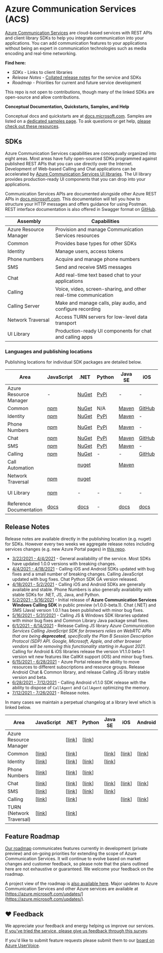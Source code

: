 # Azure Communication Services (ACS)
[Azure Communication Services](https://docs.microsoft.com/azure/communication-services/overview) are cloud-based services with REST APIs and client library SDKs to help you integrate communication into your applications. You can add communication features to your applications without being an expert in communication technologies such as media encoding and real-time networking. 

**Find here:**
- *SDKs* - Links to client libraries
- *Release Notes* - [Collated release notes](https://github.com/Azure/Communication/tree/master/releasenotes) for the service and SDKs
- *Roadmap* - Priorities for current and future service development

This repo is not open to contributions, though many of the linked SDKs are open-source and allow contributions.

**Conceptual Documentation, Quickstarts, Samples, and Help**

Conceptual docs and quickstarts are at [docs.microsoft.com](https://docs.microsoft.com/azure/communication-services/overview). Samples are listed on a [dedicated samples page](https://docs.microsoft.com/azure/communication-services/samples/overview). To ask questions or get help, [please check out these resources](https://docs.microsoft.com/azure/communication-services/support).

## SDKs
Azure Communication Services capabilities are conceptually organized into eight areas. Most areas have fully open-sourced SDKs programmed against published REST APIs that you can use directly over the Internet. Development of Web-based Calling and Chat applications can be accelerated by [Azure Communication Services UI libraries](https://azure.github.io/communication-ui-library). The UI library provides production-ready UI components that you can drop into your applications.

Communication Services APIs are documented alongside other Azure REST APIs in [docs.microsoft.com](https://docs.microsoft.com/rest/api/communication/). This documentation will tell you how to structure your HTTP messages and offers guidance for using Postman. REST interface documentation is also offered in Swagger format on [GitHub](https://github.com/Azure/azure-rest-api-specs).

| Assembly               | Capabilities                                                    |
|------------------------|-----------------------------------------------------------------|
| Azure Resource Manager | Provision and manage Communication Services resources           |
| Common                 | Provides base types for other SDKs                              |
| Identity               | Manage users, access tokens                                     |
| Phone numbers          | Acquire and manage phone numbers                                |
| SMS                    | Send and receive SMS messages                                   |
| Chat                   | Add real-time text based chat to your applications              |
| Calling                | Voice, video, screen-sharing, and other real-time communication |
| Calling Server         | Make and manage calls, play audio, and configure recording      |
| Network Traversal      | Access TURN servers for low-level data transport                |
| UI Library             | Production-ready UI components for chat and calling apps        |

### Languages and publishing locations

Publishing locations for individual SDK packages are detailed below.

| Area | JavaScript | .NET | Python | Java SE | iOS | Android | Other|
| -------------- | ---------- | ---- | ------ | ---- | -------------- | -------------- | ------------------------------ |
| Azure Resource Manager | - | [NuGet](https://www.nuget.org/packages/Azure.ResourceManager.Communication)| [PyPi](https://pypi.org/project/azure-mgmt-communication/)|-| -| -| [Go via GitHub](https://github.com/Azure/azure-sdk-for-go/releases/tag/v46.3.0) |
| Common | [npm](https://www.npmjs.com/package/@azure/communication-common) | [NuGet](https://www.nuget.org/packages/Azure.Communication.Common/)| N/A| [Maven](https://search.maven.org/search?q=a:azure-communication-common) | [GitHub](https://github.com/Azure/azure-sdk-for-ios/releases)| [Maven](https://search.maven.org/artifact/com.azure.android/azure-communication-common) | -|
| Identity | [npm](https://www.npmjs.com/package/@azure/communication-identity) | [NuGet](https://www.nuget.org/packages/Azure.Communication.Identity)| [PyPi](https://pypi.org/project/azure-communication-identity/)| [Maven](https://search.maven.org/search?q=a:azure-communication-identity) | -| -| -|
| Phone Numbers | [npm](https://www.npmjs.com/package/@azure/communication-phone-numbers) | [NuGet](https://www.nuget.org/packages/Azure.Communication.PhoneNumbers)| [PyPi](https://pypi.org/project/azure-communication-phonenumbers/)| [Maven](https://search.maven.org/search?q=a:azure-communication-phonenumbers) | -| -| -|
| Chat | [npm](https://www.npmjs.com/package/@azure/communication-chat)| [NuGet](https://www.nuget.org/packages/Azure.Communication.Chat) | [PyPi](https://pypi.org/project/azure-communication-chat/) | [Maven](https://search.maven.org/search?q=a:azure-communication-chat) | [GitHub](https://github.com/Azure/azure-sdk-for-ios/releases)| [Maven](https://search.maven.org/search?q=a:azure-communication-chat) | -|
| SMS| [npm](https://www.npmjs.com/package/@azure/communication-sms) | [NuGet](https://www.nuget.org/packages/Azure.Communication.Sms)| [PyPi](https://pypi.org/project/azure-communication-sms/) | [Maven](https://search.maven.org/artifact/com.azure/azure-communication-sms) | -| -| -|
| Calling| [npm](https://www.npmjs.com/package/@azure/communication-calling) | [NuGet](https://www.nuget.org/packages/Azure.Communication.Calling) | -| - | [GitHub](https://github.com/Azure/Communication/releases) | [Maven](https://search.maven.org/artifact/com.azure.android/azure-communication-calling/)| -|
|Call Automation||[nuget](https://www.nuget.org/packages/Azure.Communication.CallingServer/)||[Maven](https://search.maven.org/artifact/com.azure/azure-communication-callingserver)
|Network Traversal| [npm](https://www.npmjs.com/package/@azure/communication-network-traversal)|[nuget](https://www.nuget.org/packages/Azure.Communication.NetworkTraversal/)
| UI Library| [npm](https://www.npmjs.com/package/@azure/communication-react) | - | - | - | - | - | [GitHub](https://github.com/Azure/communication-ui-library), [Storybook](https://azure.github.io/communication-ui-library/?path=/story/overview--page) |
| Reference Documentation | [docs](https://azure.github.io/azure-sdk-for-js/communication.html) | [docs](https://azure.github.io/azure-sdk-for-net/communication.html)| -| [docs](http://azure.github.io/azure-sdk-for-java/communication.html) | [docs](/objectivec/communication-services/calling/)| [docs](/java/api/com.azure.android.communication.calling)| -|



## Release Notes 
Release notes are available directly in the publishing location (e.g. nuget) for SDKs. However every two weeks we aggregate release notes including services changes (e.g. new Azure Portal pages) in [this repo](https://github.com/Azure/Communication/tree/master/releasenotes).

 - [3/22/2021 - 4/4/2021](/releasenotes/2021-March-30.md) -  General availability of the service. Most SDKs have updated 1.0.0 versions with breaking changes.
 - [4/4/2021 - 4/18/2021](/releasenotes/2021-April-18.md) - Calling iOS and Android SDKs updated with bug fixes and a small number of breaking changes. Calling JavaScript updated with bug fixes. Chat Python SDK GA version released.
 - [4/18/2021 - 5/2/2021](/releasenotes/2021-May-2.md) - Calling iOS and Android SDKs are generally available and stable. Phone Numbers is also generally availability with stable SDKs for .NET, JS, Java, and Python.
 - [5/2/2021 - 5/16/2021](/releasenotes/2021-May-16.md) - Initial release of **Azure Communication Services Windows Calling SDK** in public preview (v1.0.0-beta.1). Chat (.NET) and SMS (Java) version 1.0.1 has been published with minor bug fixes. 
 - [5/16/2021 - 5/31/2021](/releasenotes/2021-May-30.md) - Calling JS & Windows SDK libraries updated with minor bug fixes and Common Library Java package small fixes.
 - [6/1/2021 - 6/14/2021](/releasenotes/2021-June-14.md) - Release Calling JS library *Azure Communication Services Calling JavaScript SDK for browsers relies on WebRTC APIs that are being **deprecated**, specifically the Plan B Session Description Protocol (SDP) API. Google, Microsoft, Apple, and other browser vendors will be removing this functionality starting in August 2021.* Calling for Android & iOS libraries release the version V1.1.0 beta-1 version wit new features like CallKit support (iOS) and minor bug fixes.
 - [6/15/2021 - 6/28/2021](/releasenotes/2021-June-28.md) - Azure Portal release the ability to move resources to different subscriptions and resource groups. Release Android Chat & Common library, and release Calling JS library stable version and beta. 
 - [6/28/2021 - 7/12/2021](/releasenotes/2021-July-12.md) - Calling Android v1.1.0 SDK release with the ability to dispose of `CallAgent` and `CallAgent` optimizing the memory.
 - [7/12/2021 - 7/26/2021](/releasenotes/2021-July-26.md) - Release notes.

In many cases we maintain a perpetual changelog at a library level which is linked below.

| **Area**| **JavaScript** | **.NET** | **Python**  | **Java SE** | **iOS** | **Android**| **Other** |
|--|--|---|---|---|-|--|-|
| Azure Resource Manager | | [[link](https://github.com/Azure/azure-sdk-for-net/blob/master/sdk/communication/Azure.ResourceManager.Communication/CHANGELOG.md)] | [[link](https://github.com/Azure/azure-sdk-for-python/blob/master/sdk/communication/azure-mgmt-communication/CHANGELOG.md)]| |||  |
| Common  | [[link](https://github.com/Azure/azure-sdk-for-js/blob/master/sdk/communication/communication-common/CHANGELOG.md)]  | [[link](https://github.com/Azure/azure-sdk-for-net/blob/master/sdk/communication/Azure.Communication.Common/CHANGELOG.md)] | | [[link](https://github.com/Azure/azure-sdk-for-java/blob/master/sdk/communication/azure-communication-common/CHANGELOG.md)]|[[link](https://github.com/Azure/azure-sdk-for-ios/blob/master/CHANGELOG.md)]| [[link](https://github.com/Azure/azure-sdk-for-android/tree/master/sdk/communication/azure-communication-common)]|  |
| Identity| [[link](https://github.com/Azure/azure-sdk-for-js/blob/master/sdk/communication/communication-identity/CHANGELOG.md)]| [[link](https://github.com/Azure/azure-sdk-for-net/tree/master/sdk/communication/Azure.Communication.Identity)]| [[link](https://github.com/Azure/azure-sdk-for-python/blob/master/sdk/communication/azure-communication-identity/CHANGELOG.md)]  | [[link](https://github.com/Azure/azure-sdk-for-java/blob/master/sdk/communication/azure-communication-identity/CHANGELOG.md)] |||  |
| Phone Numbers| [[link](https://github.com/Azure/azure-sdk-for-js/blob/master/sdk/communication/communication-phone-numbers/CHANGELOG.md)] | [[link](https://github.com/Azure/azure-sdk-for-net/blob/master/sdk/communication/Azure.Communication.PhoneNumbers/CHANGELOG.md)] | [[link](https://github.com/Azure/azure-sdk-for-python/blob/master/sdk/communication/azure-communication-phonenumbers/CHANGELOG.md)] | |||  |
| Chat | [[link](https://github.com/Azure/azure-sdk-for-js/blob/master/sdk/communication/communication-chat/CHANGELOG.md)] | [[link](https://github.com/Azure/azure-sdk-for-net/blob/master/sdk/communication/Azure.Communication.Chat/CHANGELOG.md)]| [[link](https://github.com/Azure/azure-sdk-for-python/blob/master/sdk/communication/azure-communication-chat/CHANGELOG.md)]| [[link](https://github.com/Azure/azure-sdk-for-java/blob/master/sdk/communication/azure-communication-chat/CHANGELOG.md)]  |[[link](https://github.com/Azure/azure-sdk-for-ios/blob/master/CHANGELOG.md)]| [[link](https://github.com/Azure/azure-sdk-for-android/blob/master/sdk/communication/azure-communication-chat/CHANGELOG.md)] |  |
| SMS  | [[link](https://github.com/Azure/azure-sdk-for-js/blob/master/sdk/communication/communication-sms/CHANGELOG.md)]  | [[link](https://github.com/Azure/azure-sdk-for-net/blob/master/sdk/communication/Azure.Communication.Sms/CHANGELOG.md)] | [[link](https://github.com/Azure/azure-sdk-for-python/blob/master/sdk/communication/azure-communication-sms/CHANGELOG.md)] | [[link](https://github.com/Azure/azure-sdk-for-java/blob/master/sdk/communication/azure-communication-sms/CHANGELOG.md)]|||  |
| Calling | [[link](https://github.com/Azure/Communication/blob/master/releasenotes/acs-javascript-calling-library-release-notes.md)] | [[link](https://github.com/Azure/Communication/blob/master/releasenotes/acs-calling-windows-sdk-release-notes.md)]| | | [[link](https://github.com/Azure/Communication/blob/master/releasenotes/acs-calling-ios-sdk-release-notes.md)] | [[link](https://github.com/Azure/Communication/blob/master/releasenotes/acs-calling-android-sdk-release-notes.md)] | |
| TURN (Network Traversal) | [[link](https://github.com/Azure/azure-sdk-for-js/blob/main/sdk/communication/communication-network-traversal/CHANGELOG.md)] |[[link](https://github.com/Azure/azure-sdk-for-net/blob/main/sdk/communication/Azure.Communication.NetworkTraversal/CHANGELOG.md)] | | |  | | |

## Feature Roadmap
[Our roadmap](roadmap.md) communicates features currently in development (private preview) and on-going priorities for extending the scope of Azure Communication Services. It will continue to evolve based on market changes and customer feedback, so please note that the plans outlined here are not exhaustive or guaranteed. We welcome your feedback on the roadmap.

A project view of the roadmap is [also available here](https://github.com/Azure/Communication/projects/1). Major updates to Azure Communication Services and other Azure services are available at [https://azure.microsoft.com/updates/](https://azure.microsoft.com/updates/).

## ❤️ Feedback
We appreciate your feedback and energy helping us improve our services. [If you've tried the service, please give us feedback through this survey](https://microsoft.qualtrics.com/jfe/form/SV_4HMWolQyyLyeX77). 

If you'd like to submit feature requests please submit them to our [board on Azure UserVoice](https://feedback.azure.com/forums/934536-azure-communication-services).
